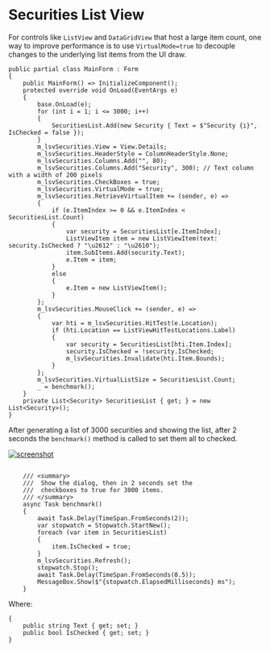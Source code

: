 # Securities List View

For controls like `ListView` and `DataGridView` that host a large item count, one way to improve performance is to use `VirtualMode=true` to decouple changes to the underlying list items from the UI draw.

```
public partial class MainForm : Form
{
    public MainForm() => InitializeComponent();
    protected override void OnLoad(EventArgs e)
    {
        base.OnLoad(e);
        for (int i = 1; i <= 3000; i++)
        {
            SecuritiesList.Add(new Security { Text = $"Security {i}", IsChecked = false });
        }
        m_lsvSecurities.View = View.Details;
        m_lsvSecurities.HeaderStyle = ColumnHeaderStyle.None;
        m_lsvSecurities.Columns.Add("", 80);
        m_lsvSecurities.Columns.Add("Security", 300); // Text column with a width of 200 pixels
        m_lsvSecurities.CheckBoxes = true;
        m_lsvSecurities.VirtualMode = true;
        m_lsvSecurities.RetrieveVirtualItem += (sender, e) =>
        {
            if (e.ItemIndex >= 0 && e.ItemIndex < SecuritiesList.Count)
            {
                var security = SecuritiesList[e.ItemIndex];
                ListViewItem item = new ListViewItem(text: security.IsChecked ? "\u2612" : "\u2610");
                item.SubItems.Add(security.Text);
                e.Item = item;
            }
            else
            {
                e.Item = new ListViewItem();
            }
        };
        m_lsvSecurities.MouseClick += (sender, e) =>
        {
            var hti = m_lsvSecurities.HitTest(e.Location);
            if (hti.Location == ListViewHitTestLocations.Label)
            {
                var security = SecuritiesList[hti.Item.Index];
                security.IsChecked = !security.IsChecked;
                m_lsvSecurities.Invalidate(hti.Item.Bounds);
            }
        };
        m_lsvSecurities.VirtualListSize = SecuritiesList.Count;
        _ = benchmark();
    }
    private List<Security> SecuritiesList { get; } = new List<Security>();
}
```

After generating a list of 3000 securities and showing the list, after 2 seconds the `benchmark()` method is called to set them all to checked.

[![screenshot][1]][1]

```

    /// <summary>
    ///  Show the dialog, then in 2 seconds set the 
    ///  checkboxes to true for 3000 items.
    /// </summary>
    async Task benchmark()
    {
        await Task.Delay(TimeSpan.FromSeconds(2));
        var stopwatch = Stopwatch.StartNew();
        foreach (var item in SecuritiesList)
        {
            item.IsChecked = true;
        }
        m_lsvSecurities.Refresh();
        stopwatch.Stop();
        await Task.Delay(TimeSpan.FromSeconds(0.5));
        MessageBox.Show($"{stopwatch.ElapsedMilliseconds} ms");
    }
```

Where:

```class Security
{
    public string Text { get; set; }
    public bool IsChecked { get; set; }
}
```


  [1]: https://i.stack.imgur.com/3nRSY.png